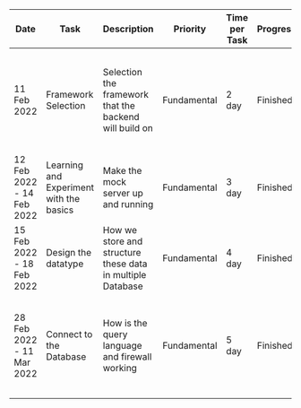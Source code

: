 |Date|Task|Description|Priority|Time per Task|Progress|Comment|
|----|----|-----------|--------|-------------|--------|-------|
|11 Feb 2022|Framework Selection|Selection the framework that the backend will build on|Fundamental|2 day|Finished|Initially choosed Flask, but seems Fast API is more "modern" therfore better performance|
|12 Feb 2022 - 14 Feb 2022|Learning and Experiment with the basics|Make the mock server up and running|Fundamental|3 day|Finished|Acquired a domain and learned how to use Nginx to setup a firewall|
|15 Feb 2022 - 18 Feb 2022|Design the datatype|How we store and structure these data in multiple Database|Fundamental|4 day|Finished|Also run a simple stress-test on e the server|
|28 Feb 2022 - 11 Mar 2022|Connect to the Database|How is the query language and firewall working|Fundamental|5 day|Finished|The DB choosen also based on open-ended which prevent vendor-lockin to certain DB|
